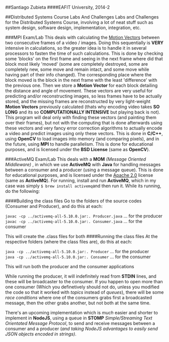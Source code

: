 ##Santiago Zubieta
####EAFIT University, 2014-2

##Distributed Systems Course Labs And Challenges
Labs and Challenges for the Distributed Systems Course, involving a lot of neat stuff such as system design, software design, implementation, integration, etc.

###MPI Exam/Lab
This deals with calculating the [Motion Vectors](http://en.wikipedia.org/wiki/Motion_vector) between two consecutive frames of a video / images. Doing this sequentially is **VERY** intensive in calculations, so the greater idea is to handle it in several processors to fasten the time of such calculations.
This is done by checking some 'blocks' on the first frame and seeing in the next frame where did that block most likely 'moved' (some are completely destroyed, some are completely new, some move and remain intact, and some move while having part of their info changed). The corresponding place where the block moved is the block in the next frame with the least 'difference' with the previous one. Then we store a **Motion Vector** for each block detailing the distance and angle of movement. These vectors are very useful for predicting and/or reconstructing images, so less frames have to be actually stored, and the missing frames are reconstructed by very light-weight **Motion Vectors** previously calculated (thats why encoding video takes **SO LONG** and its so **COMPUTATIONALLY INTENSIVE** but playing back is not). This program will deal only with finding these vectors (and painting them over their frames), but not with the computing that is done afterwards using these vectors and very fancy error correction algorithms to actually encode a video and predict images using only these vectors. This is done in **C/C++**, using **OpenCV** to load images into memory (and comparing pixels), and in the future, using **MPI** to handle parallelism. This is done for educational purposes, and is licensed under the **BSD License** (same as **OpenCV**).

###ActiveMQ Exam/Lab
This deals with a **MOM** *(Message Oriented Middleware)* , in which we use **ActiveMQ** with **Java** for handling messages between a consumer and a producer (using a message queue). This is done for educational purposes, and is licensed under the [Apache 2.0](http://www.apache.org/licenses/LICENSE-2.0.html) license (same as **ActiveMQ**). For running, install and run **ActiveMQ**, which in my case was simply `$ brew install activemq`and then run it. While its running, do the following:

####Building the class files
Go to the folders of the source codes (Consumer and Producer), and do this at each:
  
`javac -cp ../activemq-all-5.10.0.jar:. Producer.java` ... for the producer  
`javac -cp ../activemq-all-5.10.0.jar:. Consumer.java` ... for the consumer  
  
This will create the .class files for both
####Running the class files
At the respective folders (where the class files are), do this at each:
  
`java -cp ../activemq-all-5.10.0.jar:. Producer` ... for the producer  
`java -cp ../activemq-all-5.10.0.jar:. Consumer` ... for the consumer  
  
This will run both the producer and the consumer applications
  
While running the producer, it will indefinitely read from **STDIN** lines, and these will be broadcaster to the consumer. If you happen to open more than one consumer (Which you definetively should not do, unless you modified the code so that it worked with *topics* instead of *queues*), there will be some *race conditions* where one of the consumers grabs first a broadcasted message, then the other grabs another, but not both at the same time.

There's an upcoming implementation which is *much* easier and shorter to implement in **NodeJS**, using a queue in **STOMP** *Simple/Streaming Text Orientated Message Protocol*, to send and receive messages between a consumer and a producer (*and taking NodeJS advantages to easily send JSON objects encoded in strings)*.